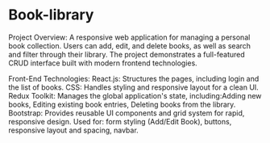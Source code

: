 # Book-library
Project Overview: A responsive web application for managing a personal book collection. Users can add, edit, and delete books, as well as search and filter through their library. The project demonstrates a full-featured CRUD interface built with modern frontend technologies.

Front-End Technologies: React.js: Structures the pages, including login and the list of books. CSS: Handles styling and responsive layout for a clean UI. Redux Toolkit: Manages the global application's state, including:Adding new books, Editing existing book entries, Deleting books from the library. Bootstrap: Provides reusable UI components and grid system for rapid, responsive design. Used for: form styling (Add/Edit Book), buttons, responsive layout and spacing, navbar.
